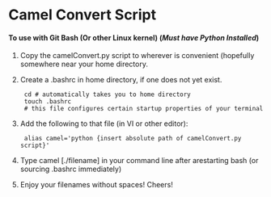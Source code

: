 # Camel Convert Script

#### To use with Git Bash (Or other Linux kernel) (__*Must have Python Installed*__)

1. Copy the camelConvert.py script to wherever is convenient (hopefully somewhere near your home directory.
	

2. Create a .bashrc in home directory, if one does not yet exist.

        cd # automatically takes you to home directory
        touch .bashrc
        # this file configures certain startup properties of your terminal

3. Add the following to that file (in VI or other editor): 

        alias camel='python {insert absolute path of camelConvert.py script}'
4. Type camel [./filename] in your command line after arestarting bash (or sourcing .bashrc immediately)

5. Enjoy your filenames without spaces! Cheers!
